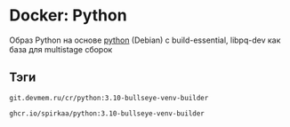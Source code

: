 # Docker: Python

Образ Python на основе [python](https://hub.docker.com/_/python) (Debian) с build-essential, libpq-dev как база для multistage сборок

## Тэги

    git.devmem.ru/cr/python:3.10-bullseye-venv-builder

    ghcr.io/spirkaa/python:3.10-bullseye-venv-builder
